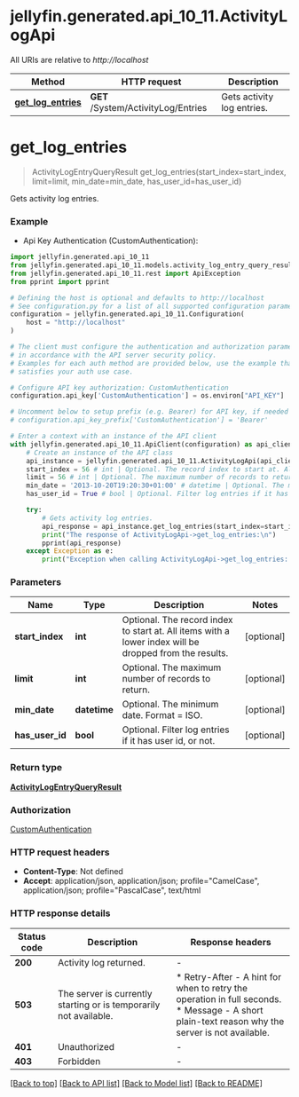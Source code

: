 # jellyfin.generated.api_10_11.ActivityLogApi

All URIs are relative to *http://localhost*

Method | HTTP request | Description
------------- | ------------- | -------------
[**get_log_entries**](ActivityLogApi.md#get_log_entries) | **GET** /System/ActivityLog/Entries | Gets activity log entries.


# **get_log_entries**
> ActivityLogEntryQueryResult get_log_entries(start_index=start_index, limit=limit, min_date=min_date, has_user_id=has_user_id)

Gets activity log entries.

### Example

* Api Key Authentication (CustomAuthentication):

```python
import jellyfin.generated.api_10_11
from jellyfin.generated.api_10_11.models.activity_log_entry_query_result import ActivityLogEntryQueryResult
from jellyfin.generated.api_10_11.rest import ApiException
from pprint import pprint

# Defining the host is optional and defaults to http://localhost
# See configuration.py for a list of all supported configuration parameters.
configuration = jellyfin.generated.api_10_11.Configuration(
    host = "http://localhost"
)

# The client must configure the authentication and authorization parameters
# in accordance with the API server security policy.
# Examples for each auth method are provided below, use the example that
# satisfies your auth use case.

# Configure API key authorization: CustomAuthentication
configuration.api_key['CustomAuthentication'] = os.environ["API_KEY"]

# Uncomment below to setup prefix (e.g. Bearer) for API key, if needed
# configuration.api_key_prefix['CustomAuthentication'] = 'Bearer'

# Enter a context with an instance of the API client
with jellyfin.generated.api_10_11.ApiClient(configuration) as api_client:
    # Create an instance of the API class
    api_instance = jellyfin.generated.api_10_11.ActivityLogApi(api_client)
    start_index = 56 # int | Optional. The record index to start at. All items with a lower index will be dropped from the results. (optional)
    limit = 56 # int | Optional. The maximum number of records to return. (optional)
    min_date = '2013-10-20T19:20:30+01:00' # datetime | Optional. The minimum date. Format = ISO. (optional)
    has_user_id = True # bool | Optional. Filter log entries if it has user id, or not. (optional)

    try:
        # Gets activity log entries.
        api_response = api_instance.get_log_entries(start_index=start_index, limit=limit, min_date=min_date, has_user_id=has_user_id)
        print("The response of ActivityLogApi->get_log_entries:\n")
        pprint(api_response)
    except Exception as e:
        print("Exception when calling ActivityLogApi->get_log_entries: %s\n" % e)
```



### Parameters


Name | Type | Description  | Notes
------------- | ------------- | ------------- | -------------
 **start_index** | **int**| Optional. The record index to start at. All items with a lower index will be dropped from the results. | [optional] 
 **limit** | **int**| Optional. The maximum number of records to return. | [optional] 
 **min_date** | **datetime**| Optional. The minimum date. Format &#x3D; ISO. | [optional] 
 **has_user_id** | **bool**| Optional. Filter log entries if it has user id, or not. | [optional] 

### Return type

[**ActivityLogEntryQueryResult**](ActivityLogEntryQueryResult.md)

### Authorization

[CustomAuthentication](../README.md#CustomAuthentication)

### HTTP request headers

 - **Content-Type**: Not defined
 - **Accept**: application/json, application/json; profile="CamelCase", application/json; profile="PascalCase", text/html

### HTTP response details

| Status code | Description | Response headers |
|-------------|-------------|------------------|
**200** | Activity log returned. |  -  |
**503** | The server is currently starting or is temporarily not available. |  * Retry-After - A hint for when to retry the operation in full seconds. <br>  * Message - A short plain-text reason why the server is not available. <br>  |
**401** | Unauthorized |  -  |
**403** | Forbidden |  -  |

[[Back to top]](#) [[Back to API list]](../README.md#documentation-for-api-endpoints) [[Back to Model list]](../README.md#documentation-for-models) [[Back to README]](../README.md)

